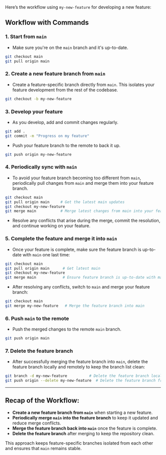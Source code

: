 Here’s the workflow using `my-new-feature` for developing a new feature:

## Workflow with Commands

### 1. **Start from `main`**
   - Make sure you're on the `main` branch and it's up-to-date.
   ```bash
   git checkout main
   git pull origin main
   ```

### 2. **Create a new feature branch from `main`**
   - Create a feature-specific branch directly from `main`. This isolates your feature development from the rest of the codebase.
   ```bash
   git checkout -b my-new-feature
   ```

### 3. **Develop your feature**
   - As you develop, add and commit changes regularly.
   ```bash
   git add .
   git commit -m "Progress on my feature"
   ```

   - Push your feature branch to the remote to back it up.
   ```bash
   git push origin my-new-feature
   ```

### 4. **Periodically sync with `main`**
   - To avoid your feature branch becoming too different from `main`, periodically pull changes from `main` and merge them into your feature branch.
   ```bash
   git checkout main
   git pull origin main     # Get the latest main updates
   git checkout my-new-feature
   git merge main           # Merge latest changes from main into your feature branch
   ```

   - Resolve any conflicts that arise during the merge, commit the resolution, and continue working on your feature.

### 5. **Complete the feature and merge it into `main`**
   - Once your feature is complete, make sure the feature branch is up-to-date with `main` one last time:
   ```bash
   git checkout main
   git pull origin main      # Get latest main
   git checkout my-new-feature
   git merge main            # Ensure feature branch is up-to-date with main
   ```

   - After resolving any conflicts, switch to `main` and merge your feature branch:
   ```bash
   git checkout main
   git merge my-new-feature   # Merge the feature branch into main
   ```

### 6. **Push `main` to the remote**
   - Push the merged changes to the remote `main` branch.
   ```bash
   git push origin main
   ```

### 7. **Delete the feature branch**
   - After successfully merging the feature branch into `main`, delete the feature branch locally and remotely to keep the branch list clean:
   ```bash
   git branch -d my-new-feature          # Delete the feature branch locally
   git push origin --delete my-new-feature  # Delete the feature branch from the remote
   ```

---

## Recap of the Workflow:
- **Create a new feature branch from `main`** when starting a new feature.
- **Periodically merge `main` into the feature branch** to keep it updated and reduce merge conflicts.
- **Merge the feature branch back into `main`** once the feature is complete.
- **Delete the feature branch** after merging to keep the repository clean.

This approach keeps feature-specific branches isolated from each other and ensures that `main` remains stable.